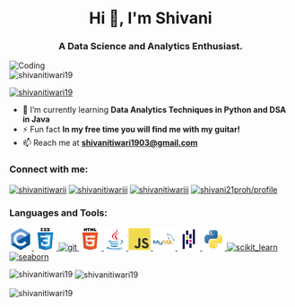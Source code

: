 <h1 align="center">Hi 👋, I'm Shivani</h1>
<h3 align="center">A Data Science and Analytics Enthusiast.</h3>
<img align="right" alt="Coding" width="600" src="https://user-images.githubusercontent.com/70203777/243173180-d284bbf4-c3c1-4b86-9238-36d87b2e01f3.gif">
<p align="left"> <img src="https://komarev.com/ghpvc/?username=shivanitiwari19&label=Profile%20views&color=0e75b6&style=flat" alt="shivanitiwari19" /> </p>

<p align="left"> <a href="https://github.com/ryo-ma/github-profile-trophy"><img src="https://github-profile-trophy.vercel.app/?username=shivanitiwari19" alt="shivanitiwari19" /></a> </p>

- 🌱 I’m currently learning **Data Analytics Techniques in Python and DSA in Java**
- ⚡ Fun fact **In my free time you will find me with my guitar!**
- 📫 Reach me at **shivanitiwari1903@gmail.com**

<h3 align="left">Connect with me:</h3>
<p align="left">
<a href="https://linkedin.com/in/shivanitiwarii" target="blank"><img align="center" src="https://raw.githubusercontent.com/rahuldkjain/github-profile-readme-generator/master/src/images/icons/Social/linked-in-alt.svg" alt="shivanitiwarii" height="30" width="40" /></a>
<a href="https://instagram.com/shivanitiwariii" target="blank"><img align="center" src="https://raw.githubusercontent.com/rahuldkjain/github-profile-readme-generator/master/src/images/icons/Social/instagram.svg" alt="shivanitiwariii" height="30" width="40" /></a>
<a href="https://www.youtube.com/channel/UCWVkjhjItbbjWwZOWc-Tntg" target="blank"><img align="center" src="https://raw.githubusercontent.com/rahuldkjain/github-profile-readme-generator/master/src/images/icons/Social/youtube.svg" alt="shivanitiwariii" height="30" width="40" /></a>
<a href="https://auth.geeksforgeeks.org/user/shivani21proh/profile" target="blank"><img align="center" src="https://raw.githubusercontent.com/rahuldkjain/github-profile-readme-generator/master/src/images/icons/Social/geeks-for-geeks.svg" alt="shivani21proh/profile" height="30" width="40" /></a>
</p>

<h3 align="left">Languages and Tools:</h3>
<p align="left"> <a href="https://www.cprogramming.com/" target="_blank" rel="noreferrer"> <img src="https://raw.githubusercontent.com/devicons/devicon/master/icons/c/c-original.svg" alt="c" width="40" height="40"/> </a> <a href="https://www.w3schools.com/css/" target="_blank" rel="noreferrer"> <img src="https://raw.githubusercontent.com/devicons/devicon/master/icons/css3/css3-original-wordmark.svg" alt="css3" width="40" height="40"/> </a> <a href="https://git-scm.com/" target="_blank" rel="noreferrer"> <img src="https://www.vectorlogo.zone/logos/git-scm/git-scm-icon.svg" alt="git" width="40" height="40"/> </a> <a href="https://www.w3.org/html/" target="_blank" rel="noreferrer"> <img src="https://raw.githubusercontent.com/devicons/devicon/master/icons/html5/html5-original-wordmark.svg" alt="html5" width="40" height="40"/> </a> <a href="https://www.java.com" target="_blank" rel="noreferrer"> <img src="https://raw.githubusercontent.com/devicons/devicon/master/icons/java/java-original.svg" alt="java" width="40" height="40"/> </a> <a href="https://developer.mozilla.org/en-US/docs/Web/JavaScript" target="_blank" rel="noreferrer"> <img src="https://raw.githubusercontent.com/devicons/devicon/master/icons/javascript/javascript-original.svg" alt="javascript" width="40" height="40"/> </a> <a href="https://www.mysql.com/" target="_blank" rel="noreferrer"> <img src="https://raw.githubusercontent.com/devicons/devicon/master/icons/mysql/mysql-original-wordmark.svg" alt="mysql" width="40" height="40"/> </a> <a href="https://pandas.pydata.org/" target="_blank" rel="noreferrer"> <img src="https://raw.githubusercontent.com/devicons/devicon/2ae2a900d2f041da66e950e4d48052658d850630/icons/pandas/pandas-original.svg" alt="pandas" width="40" height="40"/> </a> <a href="https://www.python.org" target="_blank" rel="noreferrer"> <img src="https://raw.githubusercontent.com/devicons/devicon/master/icons/python/python-original.svg" alt="python" width="40" height="40"/> </a> <a href="https://scikit-learn.org/" target="_blank" rel="noreferrer"> <img src="https://upload.wikimedia.org/wikipedia/commons/0/05/Scikit_learn_logo_small.svg" alt="scikit_learn" width="40" height="40"/> </a> <a href="https://seaborn.pydata.org/" target="_blank" rel="noreferrer"> <img src="https://seaborn.pydata.org/_images/logo-mark-lightbg.svg" alt="seaborn" width="40" height="40"/> </a> </p>

<p><img align="left" src="https://github-readme-stats.vercel.app/api/top-langs?username=shivanitiwari19&show_icons=true&locale=en&layout=compact" alt="shivanitiwari19" /></p>

<p>&nbsp;<img align="center" src="https://github-readme-stats.vercel.app/api?username=shivanitiwari19&show_icons=true&locale=en" alt="shivanitiwari19" /></p>

<p><img align="center" src="https://github-readme-streak-stats.herokuapp.com/?user=shivanitiwari19&" alt="shivanitiwari19" /></p>
